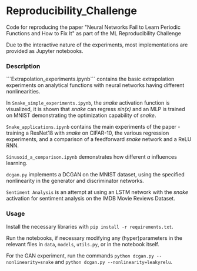 # Reproducibility_Challenge
Code for reproducing the paper "Neural Networks Fail to Learn Periodic Functions and How to Fix It" as part of the ML Reproducibility Challenge

Due to the interactive nature of the experiments, most implementations are provided as Jupyter notebooks.

<h3> Description </h3>
```Extrapolation_experiments.ipynb``` contains the basic extrapolation experiments on analytical functions with neural networks having different nonlinearities.

In ```Snake_simple_experiments.ipynb```, the *snake* activation function is visualized, it is shown that *snake* can regress *sin(x)* and an MLP is trained on MNIST demonstrating the optimization capability of *snake*.

```Snake_applications.ipynb``` contains the main experiments of the paper - training a ResNet18 with *snake* on CIFAR-10, the various regression experiments, and a comparison of a feedforward *snake* network and a ReLU RNN.

```Sinusoid_a_comparison.ipynb``` demonstrates how different *a* influences learning.

```dcgan.py``` implements a DCGAN on the MNIST dataset, using the specified nonlinearity in the generator and discriminator networks.

```Sentiment Analysis``` is an attempt at using an LSTM network with the *snake* activation for sentiment analysis on the IMDB Movie Reviews Dataset.


<h3> Usage </h3>

Install the necessary libraries with ```pip install -r requirements.txt```.

Run the notebooks, if necessary modifying any (hyper)parameters in the relevant files in ```data```, ```models```, ```utils.py```, or in the notebook itself.

For the GAN experiment, run the commands ```python dcgan.py --nonlinearity=snake``` and ```python dcgan.py --nonlinearity=leakyrelu```.
